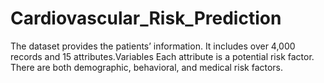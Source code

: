 # Cardiovascular_Risk_Prediction
The dataset provides the patients’ information. It includes over 4,000 records and 15 attributes.Variables Each attribute is a potential risk factor. There are both demographic, behavioral, and medical risk factors.
